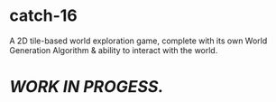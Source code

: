 # catch-16
A  2D tile-based world exploration game, complete with its own World Generation Algorithm &amp; ability to interact with the world.


# _WORK IN PROGESS._
